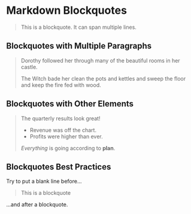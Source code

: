 # Markdown Blockquotes

> This is a blockquote.
> It can span multiple lines.

## Blockquotes with Multiple Paragraphs

> Dorothy followed her through many of the beautiful rooms in her castle.
>
> The Witch bade her clean the pots and kettles and sweep the floor and keep the fire fed with wood.

## Blockquotes with Other Elements

> The quarterly results look great!
>
> - Revenue was off the chart.
>- Profits were higher than ever.
>
> *Everything* is going according to **plan**.

## Blockquotes Best Practices

Try to put a blank line before...

> This is a blockquote

...and after a blockquote.

